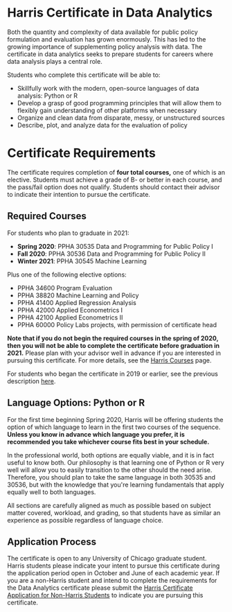 # Harris Certificate in Data Analytics

Both the quantity and complexity of data available for public policy formulation and evaluation has grown enormously. This has led to the growing importance of supplementing policy analysis with data. The certificate in data analytics seeks to prepare students for careers where data analysis plays a central role.

Students who complete this certificate will be able to:

  * Skillfully work with the modern, open-source languages of data analysis: Python or R
  * Develop a grasp of good programming principles that will allow them to flexibly gain understanding of other platforms when necessary
  * Organize and clean data from disparate, messy, or unstructured sources
  * Describe, plot, and analyze data for the evaluation of policy
  
# Certificate Requirements

The certificate requires completion of __four total courses,__ one of which is an elective. Students must achieve a grade of B- or better in each course, and the pass/fail option does not qualify. Students should contact their advisor to indicate their intention to pursue the certificate.

## Required Courses

For students who plan to graduate in 2021:

  * __Spring 2020__: PPHA 30535 Data and Programming for Public Policy I
  * __Fall 2020__: PPHA 30536 Data and Programming for Public Policy II
  * __Winter 2021__: PPHA 30545 Machine Learning

Plus one of the following elective options:

  * PPHA 34600 Program Evaluation
  * PPHA 38820 Machine Learning and Policy
  * PPHA 41400 Applied Regression Analysis
  * PPHA 42000 Applied Econometrics I
  * PPHA 42100 Applied Econometrics II
  * PPHA 60000 Policy Labs projects, with permission of certificate head
  
__Note that if you do not begin the required courses in the spring of 2020, then you will not be able to complete the certificate before graduation in 2021.__ Please plan with your advisor well in advance if you are interested in pursuing this certificate. For more details, see the [Harris Courses](https://harris.uchicago.edu/academics/programs-degrees/courses) page.

For students who began the certificate in 2019 or earlier, see the previous description [here]( https://harris.uchicago.edu/academics/design-your-path/certificates/certificate-data-analytics).

## Language Options: Python or R

For the first time beginning Spring 2020, Harris will be offering students the option of which language to learn in the first two courses of the sequence. __Unless you know in advance which language you prefer, it is recommended you take whichever course fits best in your schedule.__

In the professional world, both options are equally viable, and it is in fact useful to know both. Our philosophy is that learning one of Python or R very well will allow you to easily transition to the other should the need arise. Therefore, you should plan to take the same language in both 30535 and 30536, but with the knowledge that you're learning fundamentals that apply equally well to both languages.

All sections are carefully aligned as much as possible based on subject matter covered, workload, and grading, so that students have as similar an experience as possible regardless of language choice.

## Application Process

The certificate is open to any University of Chicago graduate student. Harris students please indicate your intent to pursue this certificate during the application period open in October and June of each academic year. If you are a non-Harris student and intend to complete the requirements for the Data Analytics certificate please submit the [Harris Certificate Application for Non-Harris Students](https://uchicagoharris.wufoo.com/forms/zas37xd039saly/) to indicate you are pursuing this certificate. 
